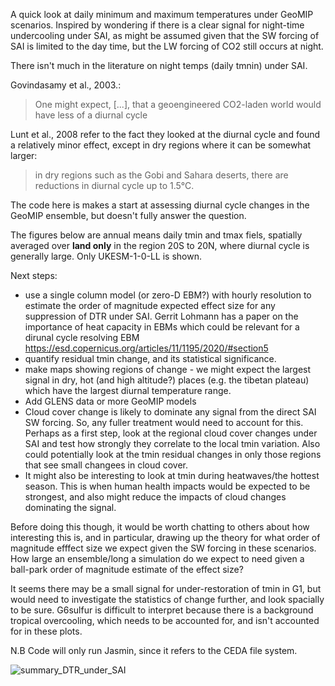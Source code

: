 A quick look at daily minimum and maximum temperatures under GeoMIP scenarios. Inspired by wondering if there is a clear signal for night-time undercooling under SAI, as might be assumed given that the SW forcing of SAI is limited to the day time, but the LW forcing of CO2 still occurs at night. 

There isn't much in the literature on night temps (daily tmnin) under SAI.

Govindasamy et al., 2003.: 
> One might expect, [...], that a geoengineered CO2-laden world would have less of a diurnal cycle
 
Lunt et al., 2008 refer to the fact they looked at the diurnal cycle and found a relatively minor effect, except in dry regions where it can be somewhat larger:
> in dry regions such as the Gobi and Sahara deserts, there are reductions in diurnal cycle up to 1.5°C.


The code here is makes a start at assessing diurnal cycle changes in the GeoMIP ensemble, but doesn't fully answer the question. 

The figures below are annual means daily tmin and tmax fiels, spatially averaged over **land only** in the region 20S to 20N, where diurnal cycle is generally large. Only UKESM-1-0-LL is shown. 



Next steps: 


* use a single column model (or zero-D EBM?) with hourly resolution to estimate the order of magnitude expected effect size for any suppression of DTR under SAI. Gerrit Lohmann has a paper on the importance of heat capacity in EBMs which could be relevant for a dirunal cycle resolving EBM https://esd.copernicus.org/articles/11/1195/2020/#section5
* quantify residual tmin change, and its statistical significance. 
* make maps showing regions of change - we might expect the largest signal in dry, hot (and high altitude?) places (e.g. the tibetan plateau) which have the largest diurnal temperature range. 
* Add GLENS data or more GeoMIP models 
* Cloud cover change is likely to dominate any signal from the direct SAI SW forcing. So, any fuller treatment would need to account for this. Perhaps as a first step, look at the regional cloud cover changes under SAI and test how strongly they correlate to the local tmin variation. Also could potentially look at the tmin residual changes in only those regions that see small changees in cloud cover. 
* It might also be interesting to look at tmin during heatwaves/the hottest season. This is when human health impacts would be expected to be strongest, and also might reduce the impacts of cloud changes dominating the signal. 

Before doing this though, it would be worth chatting to others about how interesting this is, and in particular, drawing up the theory for what order of magnitude efffect size we expect given the SW forcing in these scenarios. How large an ensemble/long a simulation do we expect to need given a ball-park order of magnitude estimate of the effect size? 


It seems there may be a small signal for under-restoration of tmin in G1, but would need to investigate the statistics of change further, and look spacially to be sure. G6sulfur is difficult to interpret because there is a background tropical overcooling, which needs to be accounted for, and isn't accounted for in these plots. 

N.B Code will only run Jasmin, since it refers to the CEDA file system.  

![summary_DTR_under_SAI](https://github.com/alistairduffey/Night_temps_under_SAI/assets/47328986/3f2d3f7f-8c7d-4450-ab27-88bf37196e53)

